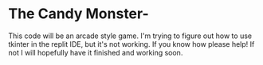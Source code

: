 # The Candy Monster-
This code will be an arcade style game. I'm trying to figure out how to use tkinter in the  replit IDE, but it's not working. If you know how please help! If not I will hopefully have it finished and working soon.
